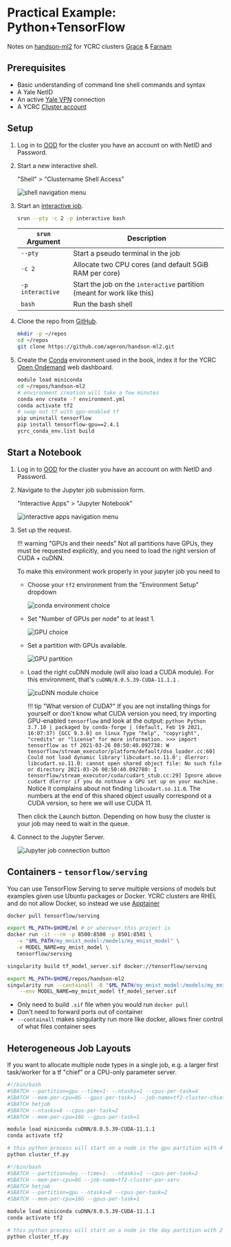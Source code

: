 # Practical Example: Python+TensorFlow

Notes on [handson-ml2](https://github.com/ageron/handson-ml2) for YCRC clusters [Grace](/clusters-at-yale/clusters/grace/) & [Farnam](/clusters-at-yale/clusters/farnam/)

## Prerequisites

- Basic understanding of command line shell commands and syntax
- A Yale NetID
- An active [Yale VPN](https://yale.service-now.com/it?id=service_offering&sys_id=c4684dcd6fbb31007ee2abcf9f3ee4f2) connection
- A YCRC [Cluster account](https://research.computing.yale.edu/support/hpc/account-request)

## Setup

1. Log in to [OOD](/clusters-at-yale/access/ood/) for the cluster you have an account on with NetID and Password.

1. Start a new interactive shell.

    "Shell" > "Clustername Shell Access"

    ![shell navigation menu](/img/handson-ml2_00.png)

1. Start an [interactive job](/clusters-at-yale/job-scheduling/#interactive-jobs).

    ``` bash
    srun --pty -c 2 -p interactive bash
    ```

    | `srun` Argument  | Description |
    | ---------------- | ----------- |
    | `--pty`          | Start a pseudo terminal in the job |
    | `-c 2`           | Allocate two CPU cores (and default 5GiB RAM per core) |
    | `-p interactive` | Start the job on the `interactive` partition (meant for work like this) |
    | `bash`           | Run the bash shell |

1. Clone the repo from [GitHub](/clusters-at-yale/guides/github/).

    ``` bash
    mkdir -p ~/repos
    cd ~/repos
    git clone https://github.com/ageron/handson-ml2.git
    ```

1. Create the [Conda](/clusters-at-yale/guides/conda/) environment used in the book, index it for the YCRC [Open Ondemand](/clusters-at-yale/access/ood/) web dashboard.

    ``` bash
    module load miniconda
    cd ~/repos/handson-ml2
    # environment creation will take a few minutes
    conda env create -f environment.yml
    conda activate tf2
    # swap out tf with gpu-enabled tf
    pip uninstall tensorflow
    pip install tensorflow-gpu==2.4.1
    ycrc_conda_env.list build
    ```

## Start a Notebook

1. Log in to [OOD](/clusters-at-yale/access/ood/) for the cluster you have an account on with NetID and Password.

1. Navigate to the Jupyter job submission form.

    "Interactive Apps" > "Jupyter Notebook"

    ![interactive apps navigation menu](/img/handson-ml2_01.png)

1. Set up the request.

    !!! warning "GPUs and their needs"
        Not all partitions have GPUs, they must be requested explicitly, and you need to load the right version of CUDA + cuDNN.

    To make this environment work properly in your jupyter job you need to

    - Choose your `tf2` environment from the "Environment Setup" dropdown

        ![conda environment choice](/img/handson-ml2_notebook01.png)

    - Set "Number of GPUs per node" to at least 1.

        ![GPU choice](/img/handson-ml2_notebook02.png)

    - Set a partition with GPUs available.

        ![GPU partition](/img/handson-ml2_notebook03.png)

    - Load the right cuDNN module (will also load a CUDA module). For this environment, that's `cuDNN/8.0.5.39-CUDA-11.1.1` .

        ![cuDNN module choice](/img/handson-ml2_notebook04.png)

        !!! tip "What version of CUDA?"
            If you are not installing things for yourself or don't know what CUDA version you need, try importing GPU-enabled `tensorflow` and look at the output:
            ``` python
            Python 3.7.10 | packaged by conda-forge | (default, Feb 19 2021, 16:07:37)
            [GCC 9.3.0] on linux
            Type "help", "copyright", "credits" or "license" for more information.
            >>> import tensorflow as tf
            2021-03-26 08:50:40.092738: W tensorflow/stream_executor/platform/default/dso_loader.cc:60] Could not load dynamic library'libcudart.so.11.0'; dlerror: libcudart.so.11.0: cannot open shared object file: No such file or directory
            2021-03-26 08:50:40.092780: I tensorflow/stream_executor/cuda/cudart_stub.cc:29] Ignore above cudart dlerror if you do nothave a GPU set up on your machine.
            ```
            Notice it complains about not finding `libcudart.so.11.0`. The numbers at the end of this shared object usually correspond ot a CUDA version, so here we will use CUDA 11.

    Then click the Launch button. Depending on how busy the cluster is your job may need to wait in the queue.

1. Connect to the Jupyter Server.

    ![Jupyter job connection button](/img/handson-ml2_notebook05.png)

## Containers - `tensorflow/serving`

You can use TensorFlow Serving to serve multiple versions of models but examples given use Ubuntu packages or Docker. YCRC clusters are RHEL and do not allow Docker, so instead we use [Apptainer](/clusters-at-yale/guides/containers)

``` bash
docker pull tensorflow/serving

export ML_PATH=$HOME/ml # or wherever this project is
docker run -it --rm -p 8500:8500 -p 8501:8501 \
   -v "$ML_PATH/my_mnist_model:/models/my_mnist_model" \
   -e MODEL_NAME=my_mnist_model \
   tensorflow/serving
```

``` bash
singularity build tf_model_server.sif docker://tensorflow/serving

export ML_PATH=$HOME/repos/handson-ml2
singularity run --containall -B "$ML_PATH/my_mnist_model:/models/my_mnist_model" \
    --env MODEL_NAME=my_mnist_model tf_model_server.sif
```

- Only need to build `.sif` file when you would run `docker pull`
- Don't need to forward ports out of container
- `--containall` makes singularity run more like docker, allows finer control of what files container sees

## Heterogeneous Job Layouts

If you want to allocate multiple node types in a single job, e.g. a larger first task/worker for a tf "chief" or a CPU-only parameter server. 

``` bash
#!/bin/bash
#SBATCH --partition=gpu --time=1- --ntasks=1 --cpus-per-task=4
#SBATCH --mem-per-cpu=8G --gpus-per-task=1 --job-name=tf2-cluster-chief
#SBATCH hetjob
#SBATCH --ntasks=8 --cpus-per-task=2 
#SBATCH --mem-per-cpu=16G --gpus-per-task=1

module load miniconda cuDNN/8.0.5.39-CUDA-11.1.1
conda activate tf2

# this python process will start on a node in the gpu partition with 4 CPUs & 1 GPU
python cluster_tf.py
```

``` bash
#!/bin/bash
#SBATCH --partition=day --time=1- --ntasks=1 --cpus-per-task=2
#SBATCH --mem-per-cpu=8G --job-name=tf2-cluster-par-serv
#SBATCH hetjob
#SBATCH --partition=gpu --ntasks=8 --cpus-per-task=2 
#SBATCH --mem-per-cpu=16G --gpus-per-task=1

module load miniconda cuDNN/8.0.5.39-CUDA-11.1.1
conda activate tf2

# this python process will start on a node in the day partition with 2 CPUs
python cluster_tf.py

```
